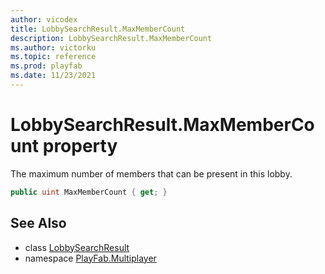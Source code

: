 ```yaml
---
author: vicodex
title: LobbySearchResult.MaxMemberCount
description: LobbySearchResult.MaxMemberCount
ms.author: victorku
ms.topic: reference
ms.prod: playfab
ms.date: 11/23/2021
---
```


# LobbySearchResult.MaxMemberCount property

The maximum number of members that can be present in this lobby.

```csharp
public uint MaxMemberCount { get; }
```

## See Also

* class [LobbySearchResult](../LobbySearchResult.md)
* namespace [PlayFab.Multiplayer](../../PlayFabMultiplayerSDK.md)

